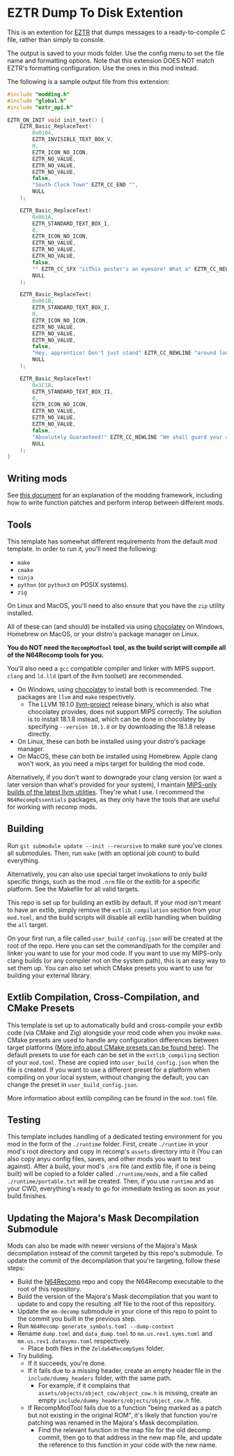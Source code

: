 # EZTR Dump To Disk Extention

This is an extention for [EZTR](https://thunderstore.io/c/zelda-64-recompiled/p/LT_Schmiddy/EZ_Text_Replacer_API/) that dumps messages to a ready-to-compile C file, rather than simply to console.

The output is saved to your mods folder. Use the config menu to set the file name and formatting options.
Note that this extension DOES NOT match EZTR's formatting configuration. Use the ones in this mod instead.

The following is a sample output file from this extension:

```C
#include "modding.h"
#include "global.h"
#include "eztr_api.h"

EZTR_ON_INIT void init_text() {
    EZTR_Basic_ReplaceText(
        0x0104,
        EZTR_INVISIBLE_TEXT_BOX_V,
        0,
        EZTR_ICON_NO_ICON,
        EZTR_NO_VALUE,
        EZTR_NO_VALUE,
        EZTR_NO_VALUE,
        false,
        "South Clock Town" EZTR_CC_END "",
        NULL
    );

    EZTR_Basic_ReplaceText(
        0x061A,
        EZTR_STANDARD_TEXT_BOX_I,
        0,
        EZTR_ICON_NO_ICON,
        EZTR_NO_VALUE,
        EZTR_NO_VALUE,
        EZTR_NO_VALUE,
        false,
        "" EZTR_CC_SFX "iiThis poster's an eyesore! What a" EZTR_CC_NEWLINE "sorry collection of cowards!!" EZTR_CC_NEWLINE "Bluh-yek! Foo!" EZTR_CC_EVENT2 "" EZTR_CC_END "",
        NULL
    );

    EZTR_Basic_ReplaceText(
        0x061B,
        EZTR_STANDARD_TEXT_BOX_I,
        0,
        EZTR_ICON_NO_ICON,
        EZTR_NO_VALUE,
        EZTR_NO_VALUE,
        EZTR_NO_VALUE,
        false,
        "Hey, apprentice! Don't just stand" EZTR_CC_NEWLINE "around lookin' at the sky all" EZTR_CC_NEWLINE "day!" EZTR_CC_EVENT2 "" EZTR_CC_END "",
        NULL
    );

    EZTR_Basic_ReplaceText(
        0x1C18,
        EZTR_STANDARD_TEXT_BOX_II,
        0,
        EZTR_ICON_NO_ICON,
        EZTR_NO_VALUE,
        EZTR_NO_VALUE,
        EZTR_NO_VALUE,
        false,
        "Absolutely Guaranteed!" EZTR_CC_NEWLINE "We shall guard your assets!" EZTR_CC_NEWLINE "        Clock Town Bank" EZTR_CC_END "",
        NULL
    );
}
```

## Writing mods

See [this document](https://hackmd.io/fMDiGEJ9TBSjomuZZOgzNg) for an explanation of the modding framework, including how to write function patches and perform interop between different mods.

## Tools

This template has somewhat different requirements from the default mod template. In order to run it, you'll need the following:

* `make`
* `cmake`
* `ninja`
* `python` (or `python3` on POSIX systems).
* `zig`

On Linux and MacOS, you'll need to also ensure that you have the `zip` utility installed.

All of these can (and should) be installed via using [chocolatey](https://chocolatey.org/) on Windows, Homebrew on MacOS, or your distro's package manager on Linux.

**You do NOT need the `RecompModTool` tool, as the build script will compile all of the N64Recomp tools for you.**

You'll also need a `gcc` compatible compiler and linker with MIPS support. `clang` and `ld.lld` (part of the llvm toolset) are recommended.

* On Windows, using [chocolatey](https://chocolatey.org/) to install both is recommended. The packages are `llvm` and `make` respectively.
  * The LLVM 19.1.0 [llvm-project](https://github.com/llvm/llvm-project) release binary, which is also what chocolatey provides, does not support MIPS correctly. The solution is to install 18.1.8 instead, which can be done in chocolatey by specifying `--version 18.1.8` or by downloading the 18.1.8 release directly.
* On Linux, these can both be installed using your distro's package manager.
* On MacOS, these can both be installed using Homebrew. Apple clang won't work, as you need a mips target for building the mod code.

Alternatively, if you don't want to downgrade your clang version (or want a later version than what's provided for your system), I maintain [MIPS-only builds of the latest llvm utilities](https://github.com/LT-Schmiddy/n64recomp-clang/releases/latest). They're what I use. I recommend the `N64RecompEssentials` packages, as they only have the tools that are useful for working with recomp mods.

## Building

Run `git submodule update --init --recursive` to make sure you've clones all submodules. Then, run `make` (with an optional job count) to build everything.

Alternatively, you can also use special target invokations to only build specific things, such as the mod `.nrm` file or the extlib for a specific platform.
See the Makefile for all valid targets.

This repo is set up for building an extlib by default. If your mod isn't meant to have an extlib, simply remove the `extlib_compilation` section from your
`mod.toml`, and the build scripts will disable all extlib handling when building the `all` target.

On your first run, a file called `user_build_config.json` will be created at the root of the repo. Here you can set the command/path for the compiler and linker
you want to use for your mod code. If you want to use my MIPS-only clang builds (or any compiler not on the system path), this is an easy way to set them up.
You can also set which CMake presets you want to use for building your external library.

## Extlib Compilation, Cross-Compilation, and CMake Presets

This template is set up to automatically build and cross-compile your extlib code (via CMake and Zig) alongside your mod code when you invoke `make`.
CMake presets are used to handle any configuration differences between target platforms ([More info about CMake presets can be found
here](https://cmake.org/cmake/help/latest/manual/cmake-presets.7.html)). The default presets to use for each can be set in the `extlib_compiling`
section of your `mod.toml`. These are copied into `user_build_config.json` when the file is created. If you want to use a different preset for
a platform when compiling on your local system, without changing the default, you can change the preset in `user_build_config.json`.

More information about extlib compiling can be found in the `mod.toml` file.

## Testing

This template includes handling of a dedicated testing environment for you mod in the form of the `./runtime` folder. First, create `./runtime` in your
mod's root directory and copy in recomp's `assets` directory into it (You can also copy anyu config files, saves, and other mods you want to test against). After a build, your mod's `.nrm` file (and extlib file, if one is being built) will be copied to a folder called `./runtime/mods`, and a file called `./runtime/portable.txt` will be created. Then, if you use `runtime` and as your CWD, everything's ready to go for immediate testing as soon as your build finishes.

## Updating the Majora's Mask Decompilation Submodule

Mods can also be made with newer versions of the Majora's Mask decompilation instead of the commit targeted by this repo's submodule.
To update the commit of the decompilation that you're targeting, follow these steps:

* Build the [N64Recomp](https://github.com/N64Recomp/N64Recomp) repo and copy the N64Recomp executable to the root of this repository.
* Build the version of the Majora's Mask decompilation that you want to update to and copy the resulting .elf file to the root of this repository.
* Update the `mm-decomp` submodule in your clone of this repo to point to the commit you built in the previous step.
* Run `N64Recomp generate_symbols.toml --dump-context`
* Rename `dump.toml` and `data_dump.toml` to `mm.us.rev1.syms.toml` and `mm.us.rev1.datasyms.toml` respectively.
  * Place both files in the `Zelda64RecompSyms` folder.
* Try building.
  * If it succeeds, you're done.
  * If it fails due to a missing header, create an empty header file in the `include/dummy_headers` folder, with the same path.
    * For example, if it complains that `assets/objects/object_cow/object_cow.h` is missing, create an empty `include/dummy_headers/objects/object_cow.h` file.
  * If RecompModTool fails due to a function "being marked as a patch but not existing in the original ROM", it's likely that function you're patching was renamed in the Majora's Mask decompilation.
    * Find the relevant function in the map file for the old decomp commit, then go to that address in the new map file, and update the reference to this function in your code with the new name.
